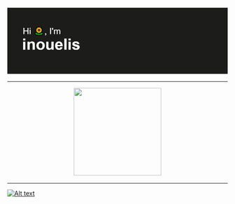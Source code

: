 [![MasterHead](https://github.com/inouelis/inouelis/blob/main/header.png)](https://github.com/inouelis)

---

<p align="center">
  <img src= "https://github.com/inouelis/inouelis/blob/main/cat-sleep.gif" width="200" height="200">
</p>

---

[![Alt text](https://spotify-recently-played-readme.vercel.app/api?user=c881mhcn9uyiufvboifs02lf0&unique=true&width=1000)](https://open.spotify.com/user/c881mhcn9uyiufvboifs02lf0) 


<!--
**inouelis/inouelis** is a ✨ _special_ ✨ repository because its `README.md` (this file) appears on your GitHub profile.

Here are some ideas to get you started:

- 🔭 I’m currently working on ...
- 🌱 I’m currently learning ...
- 👯 I’m looking to collaborate on ...
- 🤔 I’m looking for help with ...
- 💬 Ask me about ...
- 📫 How to reach me: ...
- 😄 Pronouns: ...
- ⚡ Fun fact: ...
-->
